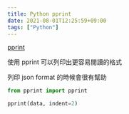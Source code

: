 ```yaml
---
title: Python pprint
date: 2021-08-01T12:25:59+09:00
tags: ["Python"]
---
```

[pprint](https://docs.python.org/3/library/pprint.html)

使用 pprint 可以列印出更容易閱讀的格式

列印 json format 的時候會很有幫助

```python
from pprint import pprint

pprint(data, indent=2)
```
